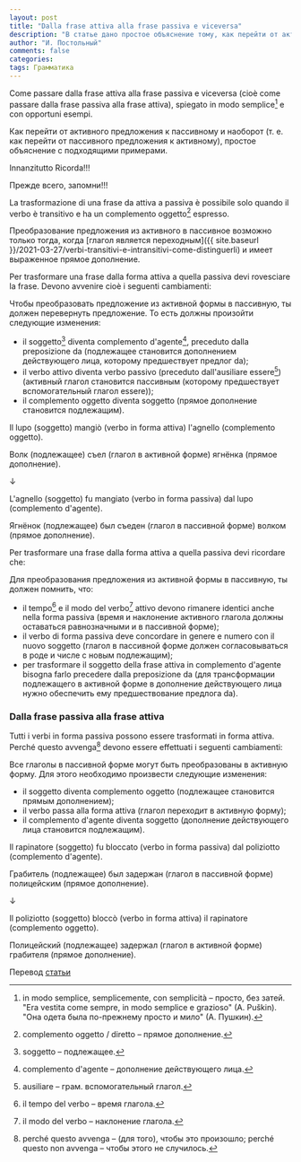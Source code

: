 ```yaml
---
layout: post
title: "Dalla frase attiva alla frase passiva e viceversa"
description: "В статье дано простое объяснение тому, как перейти от активной формы предложения к пассивной и наоборот."
author: "И. Постольный"
comments: false
categories: 
tags: Грамматика
---
```


Come passare dalla frase attiva alla frase passiva e viceversa (cioè come passare dalla frase passiva alla frase attiva), spiegato in modo semplice[^1] e con opportuni esempi.

Как перейти от активного предложения к пассивному и наоборот (т. е. как перейти от пассивного предложения к активному), простое объяснение с подходящими примерами.

Innanzitutto Ricorda!!!

Прежде всего, запомни!!!

La trasformazione di una frase da attiva a passiva è possibile solo quando il verbo è transitivo e ha un complemento oggetto[^2] espresso.

Преобразование предложения из активного в пассивное возможно только тогда, когда [глагол является переходным]({{ site.baseurl }}/2021-03-27/verbi-transitivi-e-intransitivi-come-distinguerli) и имеет выраженное прямое дополнение.

Per trasformare una frase dalla forma attiva a quella passiva devi rovesciare la frase. Devono avvenire cioè i seguenti cambiamenti:

Чтобы преобразовать предложение из активной формы в пассивную, ты должен перевернуть предложение. То есть должны произойти следующие изменения:

- il soggetto[^3] diventa complemento d'agente[^4], preceduto dalla preposizione da (подлежащее становится дополнением действующего лица, которому предшествует предлог da);
- il verbo attivo diventa verbo passivo (preceduto dall'ausiliare essere[^5]) (активный глагол становится пассивным (которому предшествует вспомогательный глагол essere));
- il complemento oggetto diventa soggetto (прямое дополнение становится подлежащим).
  
Il lupo (soggetto) mangiò (verbo in forma attiva) l'agnello (complemento oggetto).

Волк (подлежащее) съел (глагол в активной форме) ягнёнка (прямое дополнение).

↓

L'agnello (soggetto) fu mangiato (verbo in forma passiva) dal lupo (complemento d'agente).

Ягнёнок (подлежащее) был съеден (глагол в пассивной форме) волком (прямое дополнение).

Per trasformare una frase dalla forma attiva a quella passiva devi ricordare che:

Для преобразования предложения из активной формы в пассивную, ты должен помнить, что:

- il tempo[^6] e il modo del verbo[^7] attivo devono rimanere identici anche nella forma passiva (время и наклонение активного глагола должны оставаться равнозначными и в пассивной форме);
- il verbo di forma passiva deve concordare in genere e numero con il nuovo soggetto (глагол в пассивной форме должен согласовываться в роде и числе с новым подлежащим);
- per trasformare il soggetto della frase attiva in complemento d'agente bisogna farlo precedere dalla preposizione da (для трансформации подлежащего в активной форме в дополнение действующего лица нужно обеспечить ему предшествование предлога da).

### Dalla frase passiva alla frase attiva

Tutti i verbi in forma passiva possono essere trasformati in forma attiva. Perché questo avvenga[^8] devono essere effettuati i seguenti cambiamenti:

Все глаголы в пассивной форме могут быть преобразованы в активную форму. Для этого необходимо произвести следующие изменения:

- il soggetto diventa complemento oggetto (подлежащее становится прямым дополнением);
- il verbo passa alla forma attiva (глагол переходит в активную форму);
- il complemento d'agente diventa soggetto (дополнение действующего лица становится подлежащим).

Il rapinatore (soggetto) fu bloccato (verbo in forma passiva) dal poliziotto (complemento d'agente).

Грабитель (подлежащее) был задержан (глагол в пассивной форме) полицейским (прямое дополнение).

↓

Il poliziotto (soggetto) bloccò (verbo in forma attiva) il rapinatore (complemento oggetto).

Полицейский (подлежащее) задержал (глагол в активной форме) грабителя (прямое дополнение).

Перевод [статьи](https://www.studiarapido.it/dalla-frase-attiva-alla-frase-passiva-e-viceversa/)

[^1]: in modo semplice, semplicemente, con semplicità – просто, без затей. "Era vestita come sempre, in modo semplice e grazioso" (A. Puškin). "Она одета была по-прежнему просто и мило" (А. Пушкин).

[^2]: complemento oggetto / diretto – прямое дополнение.

[^3]: soggetto – подлежащее.

[^4]: complemento d'agente – дополнение действующего лица.

[^5]: ausiliare – грам. вспомогательный глагол.

[^6]: il tempo del verbo – время глагола.

[^7]: il modo del verbo – наклонение глагола.

[^8]: perché questo avvenga – (для того), чтобы это произошло; perché questo non avvenga – чтобы этого не случилось.